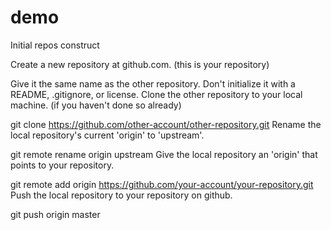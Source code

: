 # demo
Initial repos construct

Create a new repository at github.com. (this is your repository)

Give it the same name as the other repository.
Don't initialize it with a README, .gitignore, or license.
Clone the other repository to your local machine. (if you haven't done so already)

git clone https://github.com/other-account/other-repository.git
Rename the local repository's current 'origin' to 'upstream'.

git remote rename origin upstream
Give the local repository an 'origin' that points to your repository.

git remote add origin https://github.com/your-account/your-repository.git
Push the local repository to your repository on github.

git push origin master
